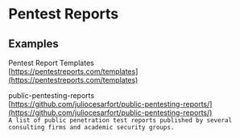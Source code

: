 # Pentest Reports  

## Examples  

Pentest Report Templates  
[https://pentestreports.com/templates](https://pentestreports.com/templates)  

public-pentesting-reports  
[https://github.com/juliocesarfort/public-pentesting-reports/](https://github.com/juliocesarfort/public-pentesting-reports/)  
`A list of public penetration test reports published by several consulting firms and academic security groups.`  

